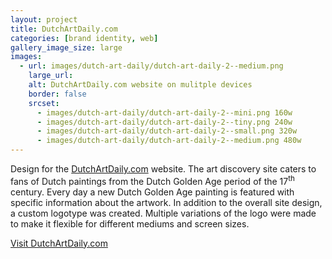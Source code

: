 ```yaml
---
layout: project
title: DutchArtDaily.com
categories: [brand identity, web]
gallery_image_size: large
images:
  - url: images/dutch-art-daily/dutch-art-daily-2--medium.png
    large_url:
    alt: DutchArtDaily.com website on mulitple devices
    border: false
    srcset:
      - images/dutch-art-daily/dutch-art-daily-2--mini.png 160w
      - images/dutch-art-daily/dutch-art-daily-2--tiny.png 240w
      - images/dutch-art-daily/dutch-art-daily-2--small.png 320w
      - images/dutch-art-daily/dutch-art-daily-2--medium.png 480w
---
```


Design for the <a href="http://www.dutchartdaily.com" target="_blank">DutchArtDaily.com</a> website. The art discovery site caters to fans of Dutch paintings from the Dutch Golden Age period of the 17<sup>th</sup> century. Every day a new Dutch Golden Age painting is featured with specific information about the artwork. In addition to the overall site design, a custom logotype was created. Multiple variations of the logo were made to make it flexible for different mediums and screen sizes.

<div><a href="http://www.dutchartdaily.com" target="_blank" class="button">Visit DutchArtDaily.com</a></div>
